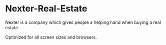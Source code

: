 # Nexter-Real-Estate

Nexter is a company which gives people a helping hand when buying a real estate.

Optimized for all screen sizes and browsers.
